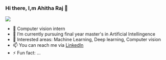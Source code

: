 ### Hi there, I,m Ahitha Raj 👋

![](https://animesher.com/orig/1/154/1546/15464/animesher.com_manga-girl-desk-1546417.gif)


- 🔭 Computer vision intern
- 🌱 I’m currently pursuing final year master's in Artificial Intellingence
- 👯 Interested areas: Machine Learning, Deep learning, Computer vision
- 📫 You can reach me via [LinkedIn](http://www.linkedin.com/in/ahitha-raj)
- ⚡ Fun fact: ...

